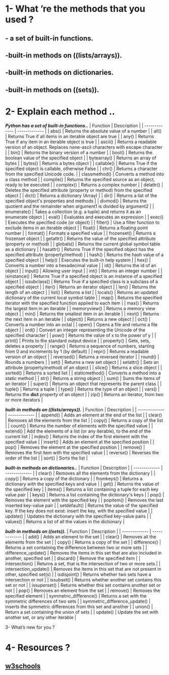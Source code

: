 # 1- What ’re the methods that you used ?
## - a set of built-in functions.
## -built-in methods  on ((lists/arrays)).
## -built-in methods on dictionaries.
## -built-in methods on ((sets)).

# 2- Explain each method ..
***Python has a set of built-in functions..***
| Function  | Description |
| ------------- | ------------- |
|	abs()		|	Returns the absolute value of a number	|
|	all()		|	Returns True if all items in an iterable object are true	|
|	any()		|	Returns True if any item in an iterable object is true	|
|	ascii()		|	Returns a readable version of an object. Replaces none-ascii characters with escape character	|
|	bin()		|	Returns the binary version of a number	|
|	bool()		|	Returns the boolean value of the specified object	|
|	bytearray()		|	Returns an array of bytes	|
|	bytes()		|	Returns a bytes object	|
|	callable()		|	Returns True if the specified object is callable, otherwise False	|
|	chr()		|	Returns a character from the specified Unicode code.	|
|	classmethod()		|	Converts a method into a class method	|
|	compile()		|	Returns the specified source as an object, ready to be executed	|
|	complex()		|	Returns a complex number	|
|	delattr()		|	Deletes the specified attribute (property or method) from the specified object	|
|	dict()		|	Returns a dictionary (Array)	|
|	dir()		|	Returns a list of the specified object's properties and methods	|
|	divmod()		|	Returns the quotient and the remainder when argument1 is divided by argument2	|
|	enumerate()		|	Takes a collection (e.g. a tuple) and returns it as an enumerate object	|
|	eval()		|	Evaluates and executes an expression	|
|	exec()		|	Executes the specified code (or object)	|
|	filter()		|	Use a filter function to exclude items in an iterable object	|
|	float()		|	Returns a floating point number	|
|	format()		|	Formats a specified value	|
|	frozenset()		|	Returns a frozenset object	|
|	getattr()		|	Returns the value of the specified attribute (property or method)	|
|	globals()		|	Returns the current global symbol table as a dictionary	|
|	hasattr()		|	Returns True if the specified object has the specified attribute (property/method)	|
|	hash()		|	Returns the hash value of a specified object	|
|	help()		|	Executes the built-in help system	|
|	hex()		|	Converts a number into a hexadecimal value	|
|	id()		|	Returns the id of an object	|
|	input()		|	Allowing user input	|
|	int()		|	Returns an integer number	|
|	isinstance()		|	Returns True if a specified object is an instance of a specified object	|
|	issubclass()		|	Returns True if a specified class is a subclass of a specified object	|
|	iter()		|	Returns an iterator object	|
|	len()		|	Returns the length of an object	|
|	list()		|	Returns a list	|
|	locals()		|	Returns an updated dictionary of the current local symbol table	|
|	map()		|	Returns the specified iterator with the specified function applied to each item	|
|	max()		|	Returns the largest item in an iterable	|
|	memoryview()		|	Returns a memory view object	|
|	min()		|	Returns the smallest item in an iterable	|
|	next()		|	Returns the next item in an iterable	|
|	object()		|	Returns a new object	|
|	oct()		|	Converts a number into an octal	|
|	open()		|	Opens a file and returns a file object	|
|	ord()		|	Convert an integer representing the Unicode of the specified character	|
|	pow()		|	Returns the value of x to the power of y	|
|	print()		|	Prints to the standard output device	|
|	property()		|	Gets, sets, deletes a property	|
|	range()		|	Returns a sequence of numbers, starting from 0 and increments by 1 (by default)	|
|	repr()		|	Returns a readable version of an object	|
|	reversed()		|	Returns a reversed iterator	|
|	round()		|	Rounds a numbers	|
|	set()		|	Returns a new set object	|
|	setattr()		|	Sets an attribute (property/method) of an object	|
|	slice()		|	Returns a slice object	|
|	sorted()		|	Returns a sorted list	|
|	staticmethod()		|	Converts a method into a static method	|
|	str()		|	Returns a string object	|
|	sum()		|	Sums the items of an iterator	|
|	super()		|	Returns an object that represents the parent class	|
|	tuple()		|	Returns a tuple	|
|	type()		|	Returns the type of an object	|
|	vars()		|	Returns the __dict__ property of an object	|
|	zip()		|	Returns an iterator, from two or more iterators	|




***built-in methods  on ((lists/arrays)).***
| Function  | Description |
| ------------- | ------------- |
|	append()		|	Adds an element at the end of the list	|
|	clear()		|	Removes all the elements from the list	|
|	copy()		|	Returns a copy of the list	|
|	count()		|	Returns the number of elements with the specified value	|
|	extend()		|	Add the elements of a list (or any iterable), to the end of the current list	|
|	index()		|	Returns the index of the first element with the specified value	|
|	insert()		|	Adds an element at the specified position	|
|	pop()		|	Removes the element at the specified position	|
|	remove()		|	Removes the first item with the specified value	|
|	reverse()		|	Reverses the order of the list	|
|	sort()		|	Sorts the list	|



***built-in methods on dictionaries..***
| Function  | Description |
| ------------- | ------------- |
|	clear()		|	Removes all the elements from the dictionary	|
|	copy()		|	Returns a copy of the dictionary	|
|	fromkeys()		|	Returns a dictionary with the specified keys and value	|
|	get()		|	Returns the value of the specified key	|
|	items()		|	Returns a list containing a tuple for each key value pair	|
|	keys()		|	Returns a list containing the dictionary's keys	|
|	pop()		|	Removes the element with the specified key	|
|	popitem()		|	Removes the last inserted key-value pair	|
|	setdefault()		|	Returns the value of the specified key. If the key does not exist: insert the key, with the specified value	|
|	update()		|	Updates the dictionary with the specified key-value pairs	|
|	values()		|	Returns a list of all the values in the dictionary	|



***built-in methods on ((sets)).***
| Function  | Description |
| ------------- | ------------- |
|	add()	|	Adds an element to the set	|
|	clear()	|	Removes all the elements from the set	|
|	copy()	|	Returns a copy of the set	|
|	difference()	|	Returns a set containing the difference between two or more sets	|
|	difference_update()	|	Removes the items in this set that are also included in another, specified set	|
|	discard()	|	Remove the specified item	|
|	intersection()	|	Returns a set, that is the intersection of two or more sets	|
|	intersection_update()	|	Removes the items in this set that are not present in other, specified set(s)	|
|	isdisjoint()	|	Returns whether two sets have a intersection or not	|
|	issubset()	|	Returns whether another set contains this set or not	|
|	issuperset()	|	Returns whether this set contains another set or not	|
|	pop()	|	Removes an element from the set	|
|	remove()	|	Removes the specified element	|
|	symmetric_difference()	|	Returns a set with the symmetric differences of two sets	|
|	symmetric_difference_update()	|	inserts the symmetric differences from this set and another	|
|	union()	|	Return a set containing the union of sets	|
|	update()	|	Update the set with another set, or any other iterable	|




3- What’s new for you ?



# 4- Resources ? 
## [w3schools](https://www.w3schools.com/python/)
